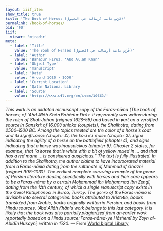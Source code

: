 ```yaml
---
layout: iiif_item
show_title: true
title: 'The Book of Horses (فَرَس نامه [رسالة في الخيول)'
permalink: /book-of-horses/
pid: '00'
iiif:
  viewer: 'mirador'
meta:
  - label: 'Title'
    value: 'The Book of Horses (فَرَس نامه [رسالة في الخيول)'
  - label: 'Author'
    value: 'Bahādur Fīrūz, ʻAbd Allāh Khān'
  - label: 'Object Type'
    value: 'manuscript'
  - label: 'Date'
    value: 'Around 1628 - 1658'
  - label: 'Current Location'
    value: 'Qatar National Library'
  - label: 'Source'
    value: 'https://www.wdl.org/en/item/10668/'
---
```


_This work is an undated manuscript copy of the Faras-nāma (The book of horses) of ʻAbd Allāh Khān Bahādur Fīrūz. It apparently was written during the reign of Shah Jahan (reigned 1628–58) and based in part on a versified source in Sanskrit of 16,000 shloka (couplets), the Shalihotra, dating from 2500–1500 BC. Among the topics treated are the color of a horse's coat and its significance (chapter 2), the horse's mane (chapter 3), signs indicating the agility of a horse on the battlefield (chapter 4), and signs indicating that a horse was inauspicious (chapter 6). Chapter 2 states, for example, that “a horse that is white with a bit of yellow mixed in ... and that has a red mane ... is considered auspicious.” The text is fully illustrated. In addition to the Shalihotra, the author claims to have incorporated material from a Faras-nāma dating from the sultanate of Mahmud of Ghazni (reigned 998–1030). The earliest complete surviving example of the genre of Persian literature dealing specifically with horses and their care appears to be a Faras-nāma by a certain Moḥammad ibn Moḥammad ibn Zangī, dating from the 12th century, of which a single manuscript copy exists in the Genel Kütüphanesi in Bursa, Turkey. The genre of the Faras-nāma is divisible into several categories: books attributed to Aristotle, books translated from Arabic, books originally written in Persian, and books from Hindu sources. ʻAbd Allāh Khān's work belongs to this last category. It is likely that the book was also partially plagiarized from an earlier work reportedly based on a Hindu source: Faras-nāma-ye Hāshemī by Zayn al-Ābidīn Husaynī, written in 1520._ — From [World Digital Library](https://www.wdl.org/en/item/10668/)
